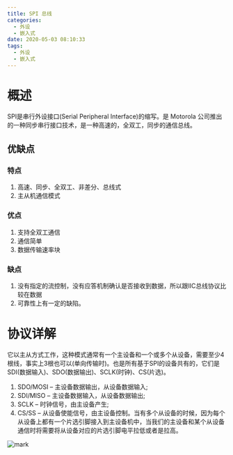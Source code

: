 ```yaml
---
title: SPI 总线
categories:
  - 外设
  - 嵌入式
date: 2020-05-03 08:10:33
tags:
  - 外设
  - 嵌入式
---
```


# 概述

SPI是串行外设接口(Serial Peripheral Interface)的缩写。是 Motorola 公司推出的一种同步串行接口技术，是一种高速的，全双工，同步的通信总线。

## 优缺点

### 特点

1. 高速、同步、全双工、非差分、总线式
1. 主从机通信模式

### 优点
1. 支持全双工通信
1. 通信简单
1. 数据传输速率块

### 缺点

1. 没有指定的流控制，没有应答机制确认是否接收到数据，所以跟IIC总线协议比较在数据
1. 可靠性上有一定的缺陷。

# 协议详解

它以主从方式工作，这种模式通常有一个主设备和一个或多个从设备，需要至少4根线，事实上3根也可以(单向传输时)。也是所有基于SPI的设备共有的，它们是SDI(数据输入)、SDO(数据输出)、SCLK(时钟)、CS(片选)。

1. SDO/MOSI – 主设备数据输出，从设备数据输入;
1. SDI/MISO – 主设备数据输入，从设备数据输出;
1. SCLK – 时钟信号，由主设备产生;
1. CS/SS – 从设备使能信号，由主设备控制。当有多个从设备的时候，因为每个从设备上都有一个片选引脚接入到主设备机中，当我们的主设备和某个从设备通信时将需要将从设备对应的片选引脚电平拉低或者是拉高。

![mark](http://depot.wanqiang.wang/blog/20200503/Q13S5At43CUc.png?imageslim)
